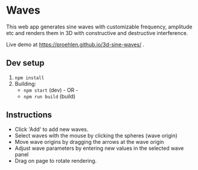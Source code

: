 # Waves

This web app generates sine waves with customizable frequency, amplitude etc and renders them in 3D with constructive and destructive interference. 

Live demo at https://proehlen.github.io/3d-sine-waves/ .

## Dev setup

1. `npm install`
2. Building:
    * `npm start` (dev) - OR -
    * `npm run build` (build)

## Instructions

* Click 'Add' to add new waves.
* Select waves with the mouse by clicking the spheres (wave origin)
* Move wave origins by dragging the arrows at the wave origin
* Adjust wave parameters by entering new values in the selected wave panel
* Drag on page to rotate rendering.
